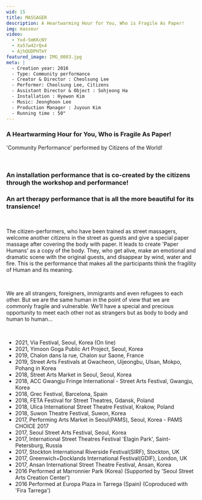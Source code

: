 ```yaml
---
wid: 15
title: MASSAGER
description: A Heartwarming Hour for You, Who is Fragile As Paper!
img: masseur
video:
  - Yxd-SmKKcNY
  - Xa57w42rQx4
  - AjhQUDPHTmY
featured_image: IMG_0003.jpg
meta: |
  - Creation year: 2016
  - Type: Community performance
  - Creator & Director : Cheolsung Lee
  - Performer: Cheolsung Lee, Citizens
  - Assistant Director & Object : Sohjeong Ha
  - Installation : Hyewon Kim
  - Music: Jeonghoon Lee
  - Production Manager : Juyoun Kim
  - Running time : 50"
---
```


### A Heartwarming Hour for You, Who is Fragile As Paper!

'Community Performance' performed by Citizens of the World!

&nbsp;

### An installation performance that is co-created by the citizens through the workshop and performance!

### An art therapy performance that is all the more beautiful for its transience!

&nbsp;

The citizen-performers, who have been trained as street massagers, welcome another citizens in the street as guests and give a special paper massage after covering the body with paper. It leads to create 'Paper Humans' as a copy of the body. They, who get alive, make an emotional and dramatic scene with the original guests, and disappear by wind, water and fire. This is the performance that makes all the participants think the fragility of Human and its meaning.

&nbsp;

We are all strangers, foreigners, immigrants and even refugees to each other. But we are the same human in the point of view that we are commonly fragile and vulnerable. We’ll have a special and precious opportunity to meet each other not as strangers but as body to body and human to human…

&nbsp;

- 2021, Via Festival, Seoul, Korea (On line)
- 2021, Yimoon Goga Public Art Project, Seoul, Korea
- 2019, Chalon dans la rue, Chalon sur Saone, France
- 2019, Street Arts Festivals at Gwacheon, Uijeongbu, Ulsan, Mokpo, Pohang in Korea
- 2018, Street Arts Market in Seoul, Seoul, Korea
- 2018, ACC Gwangju Fringe International - Street Arts Festival, Gwangju, Korea
- 2018, Grec Festival, Barcelona, Spain
- 2018, FETA Festival for Street Theatres, Gdansk, Poland
- 2018, Ulica International Street Theatre Festival, Krakow, Poland
- 2018, Suwon Theatre Festival, Suwon, Korea
- 2017, Performing Arts Market in Seoul(PAMS), Seoul, Korea - PAMS CHOICE 2017
- 2017, Seoul Street Arts Festival, Seoul, Korea
- 2017, International Street Theatres Festival 'Elagin Park', Saint-Petersburg, Russia  
- 2017, Stockton International Riverside Festival(SIRF), Stockton, UK
- 2017, Greenwich+Docklands International Festival(GDIF), London, UK
- 2017, Ansan International Street Theatre Festival, Ansan, Korea
- 2016 Performed at Marronnier Park (Korea) (Supported by 'Seoul Street Arts Creation Center')
- 2016 Performed at Europa Plaza in Tarrega (Spain) (Coproduced with 'Fira Tarrega') 

&nbsp;
